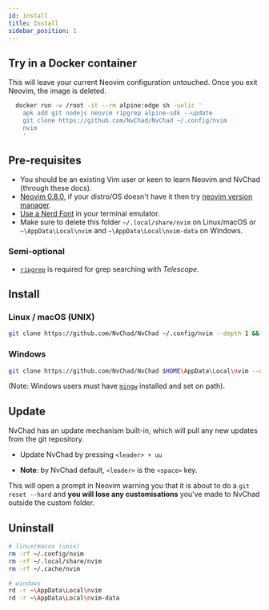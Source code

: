 ```yaml
---
id: install
title: Install
sidebar_position: 1
---
```


## Try in a Docker container 

This will leave your current Neovim configuration untouched. Once you exit Neovim, the image is deleted.

```zsh
  docker run -w /root -it --rm alpine:edge sh -uelic '
    apk add git nodejs neovim ripgrep alpine-sdk --update
    git clone https://github.com/NvChad/NvChad ~/.config/nvim
    nvim
    '
```

## Pre-requisites

- You should be an existing Vim user or keen to learn Neovim and NvChad (through these docs).
- [Neovim 0.8.0](https://github.com/neovim/neovim/releases/tag/v0.8.0), if your distro/OS doesn't have it then try [neovim version manager](https://github.com/MordechaiHadad/bob).
- [Use a Nerd Font](https://www.nerdfonts.com/) in your terminal emulator.
- Make sure to delete this folder `~/.local/share/nvim` on Linux/macOS or `~\AppData\Local\nvim` and `~\AppData\Local\nvim-data` on Windows.

### Semi-optional 

- [`ripgrep`](https://github.com/BurntSushi/ripgrep) is required for grep searching with _Telescope_. 

## Install

### Linux / macOS (UNIX)

```bash
git clone https://github.com/NvChad/NvChad ~/.config/nvim --depth 1 && nvim
```
### Windows

```bash
git clone https://github.com/NvChad/NvChad $HOME\AppData\Local\nvim --depth 1 && nvim
```
(Note: Windows users must have [`mingw`](http://mingw-w64.org/downloads) installed and set on path).

## Update

NvChad has an update mechanism built-in, which will pull any new updates from the git repository.

- Update NvChad by pressing `<leader> + uu`

- **Note**: by NvChad default, `<leader>` is the `<space>` key.

This will open a prompt in Neovim warning you that it is about to do a `git reset --hard` and **you will lose any customisations** you've made to NvChad outside the custom folder.

## Uninstall

```bash
# linux/macos (unix)
rm -rf ~/.config/nvim
rm -rf ~/.local/share/nvim
rm -rf ~/.cache/nvim

# windows
rd -r ~\AppData\Local\nvim
rd -r ~\AppData\Local\nvim-data
```

